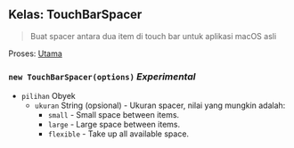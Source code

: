 ## Kelas: TouchBarSpacer

> Buat spacer antara dua item di touch bar untuk aplikasi macOS asli

Proses: [ Utama](../tutorial/quick-start.md#main-process)

### `new TouchBarSpacer(options)` *Experimental*

* `pilihan` Obyek 
  * `ukuran` String (opsional) - Ukuran spacer, nilai yang mungkin adalah: 
    * `small` - Small space between items.
    * `large` - Large space between items.
    * `flexible` - Take up all available space.
